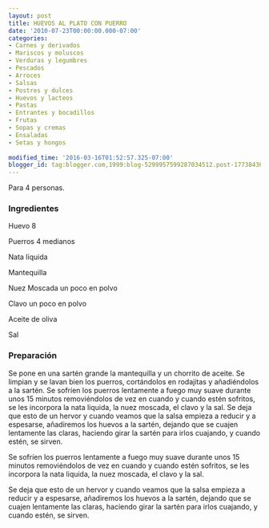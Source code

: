 ```yaml
---
layout: post
title: HUEVOS AL PLATO CON PUERRO
date: '2010-07-23T00:00:00.000-07:00'
categories:
- Carnes y derivados
- Mariscos y moluscos
- Verduras y legumbres
- Pescados
- Arroces
- Salsas
- Postres y dulces
- Huevos y lacteos
- Pastas
- Entrantes y bocadillos
- Frutas
- Sopas y cremas
- Ensaladas
- Setas y hongos
 
modified_time: '2016-03-16T01:52:57.325-07:00'
blogger_id: tag:blogger.com,1999:blog-5299957599287034512.post-1773843601052774204
---
```


Para 4 personas.

<h3>Ingredientes</h3>

Huevo 8

Puerros 4 medianos

Nata líquida

Mantequilla

Nuez Moscada un poco en polvo

Clavo un poco en polvo

Aceite de oliva

Sal

<h3>Preparación</h3>

Se pone en una sartén grande la mantequilla y un chorrito de aceite. Se limpian y se lavan bien los puerros, cortándolos en rodajitas y añadiéndolos a la sartén. Se sofríen los puerros lentamente a fuego muy suave durante unos 15 minutos removiéndolos de vez en cuando y cuando estén sofritos, se les incorpora la nata liquida, la nuez moscada, el clavo y la sal. Se deja que esto de un hervor y cuando veamos que la salsa empieza a reducir y a espesarse, añadiremos los huevos a la sartén, dejando que se cuajen lentamente las claras, haciendo girar la sartén para irlos cuajando, y cuando estén, se sirven.

Se sofríen los puerros lentamente a fuego muy suave durante unos 15 minutos removiéndolos de vez en cuando y cuando estén sofritos, se les incorpora la nata liquida, la nuez moscada, el clavo y la sal.

Se deja que esto de un hervor y cuando veamos que la salsa empieza a reducir y a espesarse, añadiremos los huevos a la sartén, dejando que se cuajen lentamente las claras, haciendo girar la sartén para irlos cuajando, y cuando estén, se sirven.

